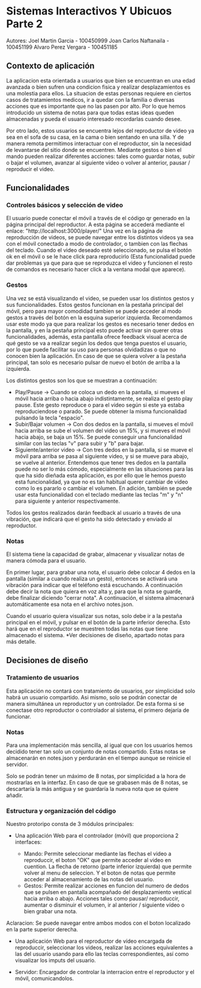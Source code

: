 # Sistemas Interactivos Y Ubicuos Parte 2
Autores:
Joel Martin Garcia - 100450999
Joan Carlos Naftanaila - 100451199
Alvaro Perez Vergara - 100451185

## Contexto de aplicación

La aplicacion esta orientada a usuarios que bien se encuentran en una edad avanzada o bien sufren una condicion fisica  y realizar desplazamientos es una molestia para ellos. La situacion de estas personas requiere en ciertos casos de tratamientos medicos, ir a quedar con la familia o diversas acciones que es importante que no las pasen por alto. Por lo que hemos introducido un sistema de notas para que todas estas ideas queden almacenadas y pueda el usuario interesado recordarlas cuando desee.  

Por otro lado, estos usuarios se encuentra lejos del reproductor de video ya sea en el sofa de su casa, en la cama o bien sentando en una silla. Y de manera remota permitimos interactuar con el reproductor, sin la necesidad de levantarse del sitio donde se encuentren. Mediante gestos o bien el mando pueden realizar diferentes acciones: tales como guardar notas, subir o bajar el volumen, avanzar al siguiente video o volver al anterior, pausar / reproducir el video.



## Funcionalidades

### Controles básicos y selección de video
El usuario puede conectar el móvil a través de el código qr generado en la página principal del reproductor. A esta página se accederá mediante el enlace: "http://localhost:3000/player/"
Una vez en la página de reproducción de videos, se puede navegar entre los distintos videos ya sea con el móvil conectado a modo de controlador, o tambien con las flechas del teclado.
Cuando el video deseado esté seleccionado, se pulsa el botón ok en el móvil o se le hace click para reproducirlo (Esta funcionalidad puede dar problemas ya que para que se reproduzca el video y funcionen el resto de comandos es necesario hacer click a la ventana modal que aparece).


### Gestos
Una vez se está visualizando el video, se pueden usar los distintos gestos y sus funcionalidades. Estos gestos funcionan en la pestaña principal del móvil, pero para mayor comodidad tambien se puede acceder al modo gestos a través del botón en la esquina superior izquierda. 
Recomendamos usar este modo ya que para realizar los gestos es necesario tener dedos en la pantalla, y en la pestaña principal esto puede activar sin querer otras funcionalidades, además, esta pantalla ofrece feedback visual acerca de qué gesto se va a realizar según los dedos que tenga puestos el usuario, por lo que puede facilitar su uso para personas olvidadizas o que no conocen bien la aplicación.
En caso de que se quiera volver a la pestaña principal, tan solo es necesario pulsar de nuevo el botón de arriba a la izquierda.


 Los distintos gestos son los que se muestran a continuación:
 * Play/Pause -> Cuando se coloca un dedo en la pantalla, si mueves el móvil hacia arriba o hacia abajo indistintamente, se realiza el gesto play pause. Este gesto reproduce o para el video según si este ya estaba reproduciendose o parado. Se puede obtener la misma funcionalidad pulsando la tecla "espacio".
 * Subir/Bajar volumen -> Con dos dedos en la pantalla, si mueves el móvil hacia arriba se sube el volumen del video un 15%, y si mueves el móvil hacia abajo, se baja un 15%. Se puede conseguir una funcionalidad similar con las teclas "v" para subir y "b" para bajar. 
 * Siguiente/anterior video -> Con tres dedos en la pantalla, si se mueve el móvil para arriba se pasa al siguiente video, y si se mueve para abajo, se vuelve al anterior. Entendemos que tener tres dedos en la pantalla puede no ser lo más cómodo, especialmente en las situaciones para las que ha sido dieñada esta aplicación, es por ello que le hemos puesto esta funcionalidad, ya que no es tan habitual querer cambiar de video como lo es pararlo o cambiar el volumen. En adición, también se puede usar esta funcionalidad con el teclado mediante las teclas "m" y "n" para siguiente y anterior respectivamente.

 Todos los gestos realizados darán feedback al usuario a través de una vibración, que indicará que el gesto ha sido detectado y enviado al reproductor.
 ### Notas
El sistema tiene la capacidad de grabar, almacenar y visualizar notas de manera cómoda para el usuario.


En primer lugar, para grabar una nota, el usuario debe colocar 4 dedos en la pantalla (similar a cuando realiza un gesto), entonces se activará una vibración para indicar que el teléfono está escuchando. A continuación debe decir la nota que quiera en voz alta y, para que la nota se guarde, debe finalizar diciendo "cerrar nota". A continuación, el sistema almacenará automáticamente esa nota en el archivo notes.json.


Cuando el usuario quiera visualizar sus notas, solo debe ir a la pestaña principal en el móvil, y pulsar en el botón de la parte inferior derecha. Esto hará que en el reproductor se muestren todas las notas que tiene almacenado el sistema. *Ver decisiones de diseño, apartado notas para más detalle.


## Decisiones de diseño

### Tratamiento de usuarios
Esta aplicación no contará con tratamiento de usuarios, por simplicidad solo habrá un usuario compartido. Asi mismo, solo se podrán conectar de manera simultánea un reproductor y un controlador. De esta forma si se conectase otro reproductor o controlador al sistema, el primero dejaría de funcionar.

### Notas
Para una implementación más sencilla, al igual que con los usuarios hemos decidido tener tan solo un conjunto de notas compartido. Estas notas se almacenarán en notes.json y perdurarán en el tiempo aunque se reinicie el servidor.

Solo se podrán tener un máximo de 8 notas, por simplicidad a la hora de mostrarlas en la interfaz. En caso de que se grabasen más de 8 notas, se descartaría la más antigua y se guardaría la nueva nota que se quiere añadir.

### Estructura y organización del código
Nuestro protoripo consta de 3 módulos principales:
 - Una aplicación Web para el controlador (móvil) que proporciona 2 interfaces: 
 
   * Mando: Permite seleccionar mediante las flechas el video a reproduccir, el boton "OK" que permite acceder al video en  cuention. La flecha de retorno (parte inferior izquierda) que permite volver al menu de seleccion. Y el boton de notas que permite acceder al almacenamiento de las notas del usuario.
   * Gestos: Permite realizar acciones en funcion del numero de dedos que se pulsen en pantalla acompañado del desplazamiento vestical hacia arriba o abajo. Acciones tales como pausar/ reproduccir, aumentar o disminuir el volumen, ir al anterior / siguiente vídeo o bien grabar una nota.
   
Aclaracion: Se puede navegar entre ambos modos con el boton localizado en la parte superior derecha.
 
- Una aplicación Web para el reproductor de vídeo encargada de reproduccir, seleccionar los videos, realizar las acciones equivalentes a las del usuario usando para ello las teclas correspondientes, así como visualizar los imputs del usuario.

- Servidor: Encargador de controlar la interracion entre el reproductor y el móvil, comunicandolos.
 